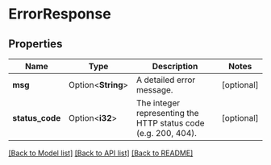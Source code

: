 # ErrorResponse

## Properties

Name | Type | Description | Notes
------------ | ------------- | ------------- | -------------
**msg** | Option<**String**> | A detailed error message. | [optional]
**status_code** | Option<**i32**> | The integer representing the HTTP status code (e.g. 200, 404). | [optional]

[[Back to Model list]](../README.md#documentation-for-models) [[Back to API list]](../README.md#documentation-for-api-endpoints) [[Back to README]](../README.md)


